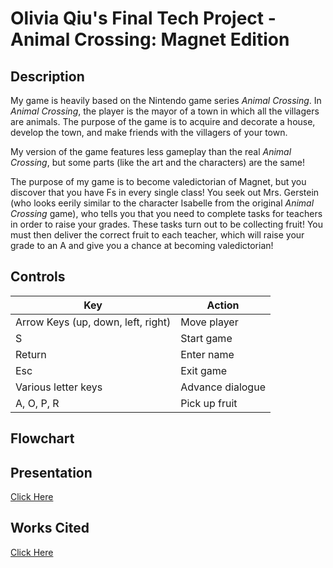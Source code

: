 # **Olivia Qiu's Final Tech Project** - Animal Crossing: Magnet Edition

## Description
  My game is heavily based on the Nintendo game series *Animal Crossing*. In *Animal Crossing*, the player is the mayor of a town in which all the villagers are animals. The purpose of the game is to acquire and decorate a house, develop the town, and make friends with the villagers of your town.

  My version of the game features less gameplay than the real *Animal Crossing*, but some parts (like the art and the characters) are the same! 

  The purpose of my game is to become valedictorian of Magnet, but you discover that you have Fs in every single class! You seek out Mrs. Gerstein (who looks eerily similar to the character Isabelle from the original *Animal Crossing* game), who tells you that you need to complete tasks for teachers in order to raise your grades. These tasks turn out to be collecting fruit! You must then deliver the correct fruit to each teacher, which will raise your grade to an A and give you a chance at becoming valedictorian!

## Controls

Key   | Action
------|---------------------------------------------
Arrow Keys (up, down, left, right) | Move player
S     | Start game
Return| Enter name
Esc   | Exit game
Various letter keys| Advance dialogue
A, O, P, R     | Pick up fruit

## Flowchart

## Presentation

[Click Here](https://docs.google.com/presentation/d/1b6OgdpHbgPjyEcvxBnr-5OQckt29qgY_Flpmywt9k6M/edit?usp=sharing)

## Works Cited

[Click Here](https://docs.google.com/document/d/1akULH9t3LDt5XXPC6IwxrbInNS-UNmZ1WxyhhIlcpWY/edit?usp=sharing)

